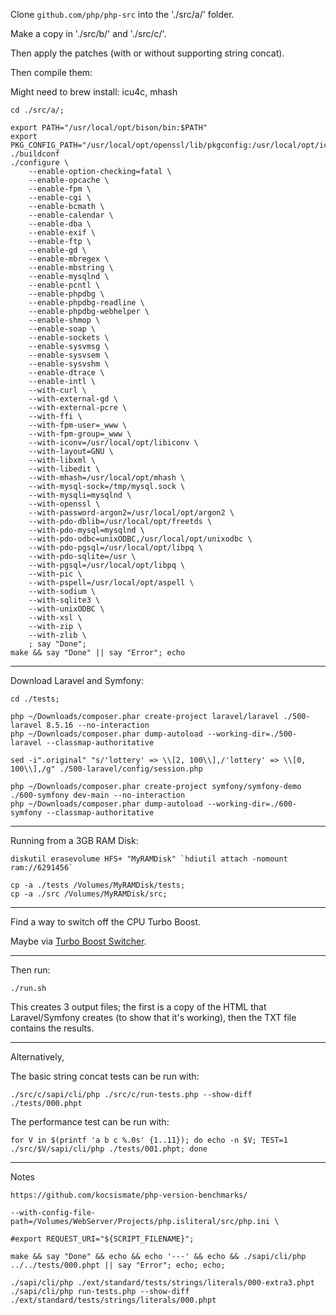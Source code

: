 
Clone `github.com/php/php-src` into the './src/a/' folder.

Make a copy in './src/b/' and  './src/c/'.

Then apply the patches (with or without supporting string concat).

Then compile them:

Might need to brew install: icu4c, mhash

```
cd ./src/a/;

export PATH="/usr/local/opt/bison/bin:$PATH"
export PKG_CONFIG_PATH="/usr/local/opt/openssl/lib/pkgconfig:/usr/local/opt/icu4c/lib/pkgconfig"
./buildconf
./configure \
    --enable-option-checking=fatal \
    --enable-opcache \
    --enable-fpm \
    --enable-cgi \
    --enable-bcmath \
    --enable-calendar \
    --enable-dba \
    --enable-exif \
    --enable-ftp \
    --enable-gd \
    --enable-mbregex \
    --enable-mbstring \
    --enable-mysqlnd \
    --enable-pcntl \
    --enable-phpdbg \
    --enable-phpdbg-readline \
    --enable-phpdbg-webhelper \
    --enable-shmop \
    --enable-soap \
    --enable-sockets \
    --enable-sysvmsg \
    --enable-sysvsem \
    --enable-sysvshm \
    --enable-dtrace \
    --enable-intl \
    --with-curl \
    --with-external-gd \
    --with-external-pcre \
    --with-ffi \
    --with-fpm-user=_www \
    --with-fpm-group=_www \
    --with-iconv=/usr/local/opt/libiconv \
    --with-layout=GNU \
    --with-libxml \
    --with-libedit \
    --with-mhash=/usr/local/opt/mhash \
    --with-mysql-sock=/tmp/mysql.sock \
    --with-mysqli=mysqlnd \
    --with-openssl \
    --with-password-argon2=/usr/local/opt/argon2 \
    --with-pdo-dblib=/usr/local/opt/freetds \
    --with-pdo-mysql=mysqlnd \
    --with-pdo-odbc=unixODBC,/usr/local/opt/unixodbc \
    --with-pdo-pgsql=/usr/local/opt/libpq \
    --with-pdo-sqlite=/usr \
    --with-pgsql=/usr/local/opt/libpq \
    --with-pic \
    --with-pspell=/usr/local/opt/aspell \
    --with-sodium \
    --with-sqlite3 \
    --with-unixODBC \
    --with-xsl \
    --with-zip \
    --with-zlib \
    ; say "Done";
make && say "Done" || say "Error"; echo
```

---

Download Laravel and Symfony:

```
cd ./tests;

php ~/Downloads/composer.phar create-project laravel/laravel ./500-laravel 8.5.16 --no-interaction
php ~/Downloads/composer.phar dump-autoload --working-dir=./500-laravel --classmap-authoritative

sed -i".original" "s/'lottery' => \\[2, 100\\],/'lottery' => \\[0, 100\\],/g" ./500-laravel/config/session.php

php ~/Downloads/composer.phar create-project symfony/symfony-demo ./600-symfony dev-main --no-interaction
php ~/Downloads/composer.phar dump-autoload --working-dir=./600-symfony --classmap-authoritative
```

---

Running from a 3GB RAM Disk:

```
diskutil erasevolume HFS+ "MyRAMDisk" `hdiutil attach -nomount ram://6291456`

cp -a ./tests /Volumes/MyRAMDisk/tests;
cp -a ./src /Volumes/MyRAMDisk/src;
```

---

Find a way to switch off the CPU Turbo Boost.

Maybe via [Turbo Boost Switcher](https://www.rugarciap.com/).

---

Then run:

    ./run.sh

This creates 3 output files; the first is a copy of the HTML that Laravel/Symfony creates (to show that it's working), then the TXT file contains the results.

---

Alternatively,

The basic string concat tests can be run with:

    ./src/c/sapi/cli/php ./src/c/run-tests.php --show-diff ./tests/000.phpt

The performance test can be run with:

    for V in $(printf 'a b c %.0s' {1..11}); do echo -n $V; TEST=1 ./src/$V/sapi/cli/php ./tests/001.phpt; done

---

Notes

    https://github.com/kocsismate/php-version-benchmarks/

    --with-config-file-path=/Volumes/WebServer/Projects/php.isliteral/src/php.ini \

    #export REQUEST_URI="${SCRIPT_FILENAME}";

    make && say "Done" && echo && echo '---' && echo && ./sapi/cli/php ../../tests/000.phpt || say "Error"; echo; echo;

    ./sapi/cli/php ./ext/standard/tests/strings/literals/000-extra3.phpt
    ./sapi/cli/php run-tests.php --show-diff ./ext/standard/tests/strings/literals/000.phpt
